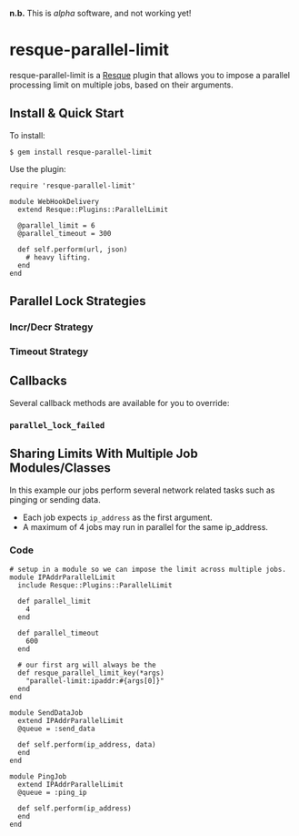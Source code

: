 **n.b.** This is *alpha* software, and not working yet!

resque-parallel-limit
=====================

resque-parallel-limit is a [Resque][re] plugin that allows you to impose a
parallel processing limit on multiple jobs, based on their arguments.

Install & Quick Start
---------------------

To install:

    $ gem install resque-parallel-limit

Use the plugin:

    require 'resque-parallel-limit'

    module WebHookDelivery
      extend Resque::Plugins::ParallelLimit

      @parallel_limit = 6
      @parallel_timeout = 300

      def self.perform(url, json)
        # heavy lifting.
      end
    end

Parallel Lock Strategies
------------------------

### Incr/Decr Strategy

### Timeout Strategy

Callbacks
---------

Several callback methods are available for you to override:

### `parallel_lock_failed`

Sharing Limits With Multiple Job Modules/Classes
------------------------------------------------

In this example our jobs perform several network related tasks such as pinging
or sending data.

  * Each job expects `ip_address` as the first argument.
  * A maximum of 4 jobs may run in parallel for the same ip_address.

### Code

    # setup in a module so we can impose the limit across multiple jobs.
    module IPAddrParallelLimit
      include Resque::Plugins::ParallelLimit

      def parallel_limit
        4
      end

      def parallel_timeout
        600
      end

      # our first arg will always be the 
      def resque_parallel_limit_key(*args)
        "parallel-limit:ipaddr:#{args[0]}"
      end
    end

    module SendDataJob
      extend IPAddrParallelLimit
      @queue = :send_data

      def self.perform(ip_address, data)
      end
    end

    module PingJob
      extend IPAddrParallelLimit
      @queue = :ping_ip

      def self.perform(ip_address)
      end
    end

[re]: http://github.com/defunkt/resque

